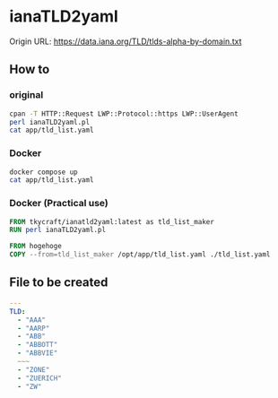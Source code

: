 # ianaTLD2yaml
Origin URL: https://data.iana.org/TLD/tlds-alpha-by-domain.txt

## How to
### original
```bash
cpan -T HTTP::Request LWP::Protocol::https LWP::UserAgent
perl ianaTLD2yaml.pl
cat app/tld_list.yaml
```

### Docker
```bash
docker compose up
cat app/tld_list.yaml
```

### Docker (Practical use)
```Dockerfile
FROM tkycraft/ianatld2yaml:latest as tld_list_maker
RUN perl ianaTLD2yaml.pl

FROM hogehoge
COPY --from=tld_list_maker /opt/app/tld_list.yaml ./tld_list.yaml
```

## File to be created
```yaml
---
TLD:
  - "AAA"
  - "AARP"
  - "ABB"
  - "ABBOTT"
  - "ABBVIE"
  ~~~
  - "ZONE"
  - "ZUERICH"
  - "ZW"
```
